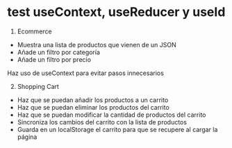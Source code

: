 # test useContext, useReducer y useId

1. Ecommerce 

- Muestra una lista de productos que vienen de un JSON
- Añade un filtro por categoría
- Añade un filtro por precio

Haz uso de useContext para evitar pasos innecesarios

2. Shopping Cart

- Haz que se puedan añadir los productos a un carrito
- Haz que se puedan eliminar los productos del carrito
- Haz que se puedan modificar la cantidad de productos del carrito
- Sincroniza los cambios del carrito con la lista de productos
- Guarda en un localStorage el carrito para que se recupere al cargar la página
